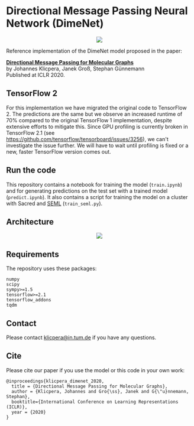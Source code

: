 # Directional Message Passing Neural Network (DimeNet)

<p align="center">
<img src="https://github.com/klicperajo/dimenet/blob/master/2dfilters_large_layer2.png?raw=true">
</p>


Reference implementation of the DimeNet model proposed in the paper:

**[Directional Message Passing for Molecular Graphs](https://www.daml.in.tum.de/dimenet)**   
by Johannes Klicpera, Janek Groß, Stephan Günnemann   
Published at ICLR 2020.

## TensorFlow 2

For this implementation we have migrated the original code to TensorFlow 2. The predictions are the same but we observe an increased runtime of 70% compared to the original TensorFlow 1 implementation, despite extensive efforts to mitigate this. Since GPU profiling is currently broken in TensorFlow 2.1 (see https://github.com/tensorflow/tensorboard/issues/3256), we can't investigate the issue further. We will have to wait until profiling is fixed or a new, faster TensorFlow version comes out.

## Run the code
This repository contains a notebook for training the model (`train.ipynb`) and for generating predictions on the test set with a trained model (`predict.ipynb`). It also contains a script for training the model on a cluster with Sacred and [SEML](https://github.com/TUM-DAML/seml) (`train_seml.py`).

## Architecture

<p align="center">
<img src="https://github.com/klicperajo/dimenet/blob/master/architecture.svg?raw=true&sanitize=true">
</p>

## Requirements
The repository uses these packages:

```
numpy
scipy
sympy>=1.5
tensorflow>=2.1
tensorflow_addons
tqdm
```

## Contact
Please contact klicpera@in.tum.de if you have any questions.

## Cite
Please cite our paper if you use the model or this code in your own work:

```
@inproceedings{klicpera_dimenet_2020,
  title = {Directional Message Passing for Molecular Graphs},
  author = {Klicpera, Johannes and Gro{\ss}, Janek and G{\"u}nnemann, Stephan},
  booktitle={International Conference on Learning Representations (ICLR)},
  year = {2020}
}
```

